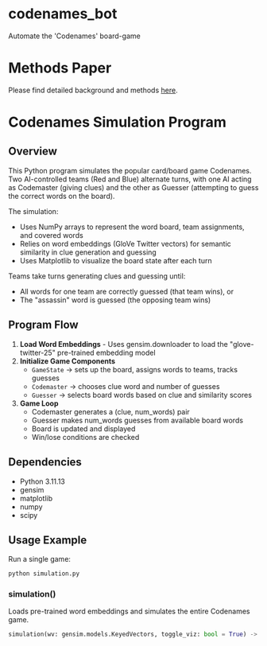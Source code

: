 # codenames_bot
Automate the 'Codenames' board-game

# Methods Paper
Please find detailed background and methods [here](https://docs.google.com/document/d/1Cqr0T-8HbaiBTdXBj7pRB2QCOx-cvMroH8v5ULgt0gs/edit?usp=sharing).

# Codenames Simulation Program

## Overview

This Python program simulates the popular card/board game Codenames. Two AI-controlled teams (Red and Blue) alternate turns, with one AI acting as Codemaster (giving clues) and the other as Guesser (attempting to guess the correct words on the board).

The simulation:
- Uses NumPy arrays to represent the word board, team assignments, and covered words
- Relies on word embeddings (GloVe Twitter vectors) for semantic similarity in clue generation and guessing
- Uses Matplotlib to visualize the board state after each turn

Teams take turns generating clues and guessing until:
  - All words for one team are correctly guessed (that team wins), or
  - The "assassin" word is guessed (the opposing team wins)

## Program Flow

1. **Load Word Embeddings** - Uses gensim.downloader to load the "glove-twitter-25" pre-trained embedding model
2. **Initialize Game Components**
   - `GameState` → sets up the board, assigns words to teams, tracks guesses
   - `Codemaster` → chooses clue word and number of guesses
   - `Guesser` → selects board words based on clue and similarity scores
3. **Game Loop**
   - Codemaster generates a (clue, num_words) pair
   - Guesser makes num_words guesses from available board words
   - Board is updated and displayed
   - Win/lose conditions are checked

## Dependencies

- Python 3.11.13
- gensim
- matplotlib
- numpy
- scipy

## Usage Example

Run a single game:

```bash
python simulation.py
```

### simulation()

Loads pre-trained word embeddings and simulates the entire Codenames game.

```python
simulation(wv: gensim.models.KeyedVectors, toggle_viz: bool = True) -> str
```

